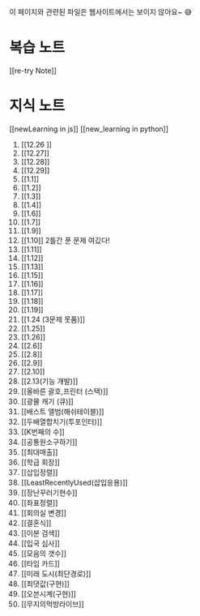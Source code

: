 이 페이지와 관련된 파일은 웹사이트에서는 보이지 않아요~ 😅

# 복습 노트
 [[re-try Note]]

# 지식 노트 
[[newLearning in js]]
[[new_learning in python]]


1. [[12.26 ]]
2. [[12.27]]
3. [[12.28]]
4. [[12.29]]
5. [[1.1]]
6. [[1.2]]
7. [[1.3]]
8. [[1.4]]
9. [[1.6]]
10. [[1.7]]
11. [[1.9]]
12. [[1.10]] 2틀간 푼 문제 여깄다! 
13. [[1.11]]
14. [[1.12]]
15. [[1.13]]
16. [[1.15]]
17. [[1.16]]
18. [[1.17]]
19. [[1.18]]
20. [[1.19]]
21. [[1.24 (3문제 못품)]]
22. [[1.25]]
23. [[1.26]]
24. [[2.6]]
25. [[2.8]]
26. [[2.9]]
27. [[2.10]]
28. [[2.13(기능 개발)]]
29. [[올바른 괄호,프린터 (스택)]]
30. [[광물 캐기 (큐)]]
31. [[배스트 앨범(해쉬테이블)]]
32. [[두배열합치기(투포인터)]]
33. [[K번째의 수]]
34. [[공통원소구하기]]
35. [[최대매출]]
36. [[학급 회장]]
37. [[삽입정렬]]
38. [[LeastRecentlyUsed(삽입응용)]]
39. [[장난꾸러기현수]]
40. [[좌표정렬]]
41. [[회의실 변경]]
42. [[결혼식]]
43. [[이분 검색]]
44. [[입국 심사]]
45. [[모음의 갯수]]
46. [[타임 카드]]
47. [[미래 도시(최단경로)]]
48. [[최댓값(구현)]]
49. [[오븐시계(구현)]]
50. [[무지의먹방라이브]]




